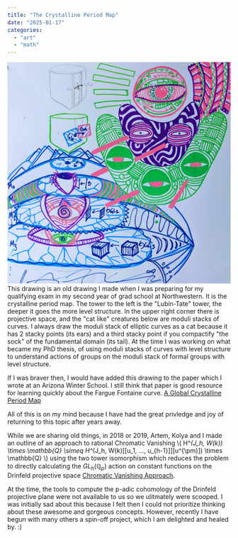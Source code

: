```yaml
---
title: "The Crystalline Period Map"
date: "2025-01-17"
categories: 
  - "art"
  - "math"
---
```



![](/images/lubin-tate.jpg)  This drawing is an old drawing I made when I was preparing for my qualifying exam in my second year of grad school at Northwestern. It is the crystalline period map. The tower to the left is the "Lubin-Tate" tower, the deeper it goes the more level structure. In the upper right corner there is projective space, and the "cat like" creatures below are moduli stacks of curves. I always draw the moduli stack of elliptic curves as a cat because it has 2 stacky points (its ears) and a third stacky point if you compactify "the sock" of the fundamental domain (its tail). At the time I was working on what became my PhD thesis, of using moduli stacks of curves with level structure to understand actions of groups on the moduli stack of formal groups with level structure. 

If I was braver then, I would have added this drawing to the paper which I wrote at an Arizona Winter School. I still think that paper is good resource for learning quickly about the Fargue Fontaine curve. [A Global Crystalline Period Map](https://arxiv.org/pdf/1911.08615) 

All of this is on my mind because I have had the great privledge and joy of returning to this topic after years away. 

While we are sharing old things, in 2018 or 2019, Artem, Kolya and I made an outline of an approach to rational Chromatic Vanishing \\( H^*(J_h, W(k)) \times \mathbb{Q} \simeq H^*(J_h, W(k)[[u_1, ..., u_{h-1}]][u^{\pm}]) \times \mathbb{Q} \\) using the two tower isomorphism which reduces the problem to directly calculating the $GL_h(\mathbb{Q}_p)$ action on constant functions on the Drinfeld projective space [Chromatic Vanishing Approach](pdfs/chromaticvanishingapproach.pdf). 

At the time, the tools to compute the p-adic cohomology of the Drinfeld projective plane were not available to us so we ulitmately were scooped.  I was initially sad about this because I felt then I could not prioritize thinking about these awesome and gorgeous concepts. However, recently I have begun with many others a spin-off project, which I am delighted and healed by. :)
